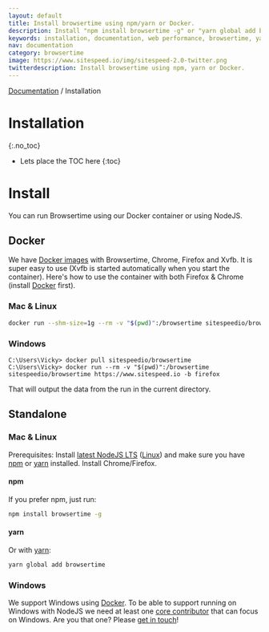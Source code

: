 ```yaml
---
layout: default
title: Install browsertime using npm/yarn or Docker.
description: Install "npm install browsertime -g" or "yarn global add browsertime".
keywords: installation, documentation, web performance, browsertime, yarn, npm, docker
nav: documentation
category: browsertime
image: https://www.sitespeed.io/img/sitespeed-2.0-twitter.png
twitterdescription: Install browsertime using npm, yarn or Docker.
---
```

[Documentation](/documentation/browsertime/) / Installation

# Installation
{:.no_toc}

* Lets place the TOC here
{:toc}

# Install
You can run Browsertime using our Docker container or using NodeJS.

## Docker

We have [Docker images](https://hub.docker.com/r/sitespeedio/browsertime/) with Browsertime, Chrome, Firefox and Xvfb. It is super easy to use (Xvfb is started automatically when you start the container). Here's how to use the container with both Firefox & Chrome (install [Docker](https://docs.docker.com/engine/installation/) first).

### Mac & Linux

~~~bash
docker run --shm-size=1g --rm -v "$(pwd)":/browsertime sitespeedio/browsertime --video --speedIndex https://www.sitespeed.io/
~~~

### Windows

~~~
C:\Users\Vicky> docker pull sitespeedio/browsertime
C:\Users\Vicky> docker run --rm -v "$(pwd)":/browsertime sitespeedio/browsertime https://www.sitespeed.io -b firefox
~~~

That will output the data from the run in the current directory.

## Standalone

### Mac & Linux

Prerequisites: Install [latest NodeJS LTS](https://nodejs.org/en/download/) ([Linux](https://github.com/creationix/nvm)) and make sure you have [npm](https://github.com/npm/npm) or [yarn](https://yarnpkg.com/) installed. Install Chrome/Firefox.

#### npm
If you prefer npm, just run:

~~~bash
npm install browsertime -g
~~~

#### yarn
Or with [yarn](https://yarnpkg.com/):

~~~bash
yarn global add browsertime
~~~

### Windows

We support Windows using [Docker](https://docs.docker.com/engine/installation/windows/). To be able to support running on Windows with NodeJS we need at least one [core contributor](/aboutus/) that can focus on Windows. Are you that one? Please [get in touch](https://github.com/sitespeedio/browsertime/issues/new)!
